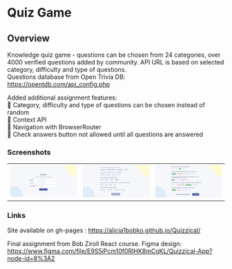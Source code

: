 # Quiz Game

## Overview

Knowledge quiz game - questions can be chosen from 24 categories, over 4000 verified questions added by community.
API URL is based on selected category, difficulty and type of questions. <br>
Questions database from Open Trivia DB: https://opentdb.com/api_config.php

Added additional assignment features: <br>
🚀 Category, difficulty and type of questions can be chosen instead of random <br>
🚀 Context API <br>
🚀 Navigation with BrowserRouter <br>
🚀 Check answers button not allowed until all questions are answered <br>


### Screenshots

<table>
        <tr>
		    <td>
                <img src="./src/assets/main.png"
                    alt="main page screen" width="100%" title="main page screen"  />
            </td>
			<td>
                 <img src="./src/assets/quiz.png"
                    alt="quiz page screen" width="100%" title="quiz page screen"/>
            </td>
            <td>
               <img src="./src/assets/score.png"
                    alt="score page screen" width="100%" title="score page screen"/>
            </td>
        </tr>
</table>

### Links

Site available on gh-pages : https://alicja1bobko.github.io/Quizzical/

Final assignment from Bob Ziroll React course.
Figma design: https://www.figma.com/file/E9S5iPcm10f0RIHK8mCqKL/Quizzical-App?node-id=8%3A2
